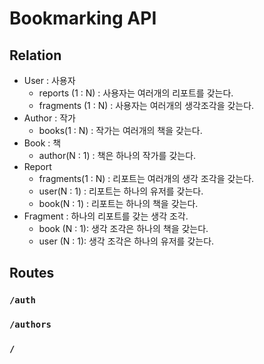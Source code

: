 # Bookmarking API

## Relation

- User : 사용자
  - reports (1 : N) : 사용자는 여러개의 리포트를 갖는다.
  - fragments (1 : N) : 사용자는 여러개의 생각조각을 갖는다.
- Author : 작가
  - books(1 : N) : 작가는 여러개의 책을 갖는다.
- Book : 책
  - author(N : 1) : 책은 하나의 작가를 갖는다.
- Report
  - fragments(1 : N) : 리포트는 여러개의 생각 조각을 갖는다.
  - user(N : 1) : 리포트는 하나의 유저를 갖는다.
  - book(N : 1) : 리포트는 하나의 책을 갖는다.
- Fragment : 하나의 리포트를 갖는 생각 조각.
  - book (N : 1): 생각 조각은 하나의 책을 갖는다.
  - user (N : 1): 생각 조각은 하나의 유저를 갖는다.

## Routes

### `/auth`

### `/authors`

### `/`
